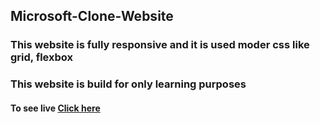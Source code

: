 ## Microsoft-Clone-Website

### This website is fully responsive and it is used moder css like grid, flexbox
### This website is build for only learning purposes

#### To see live [Click here](https://ryan-riaz.github.io/Clone-website_MS/)
